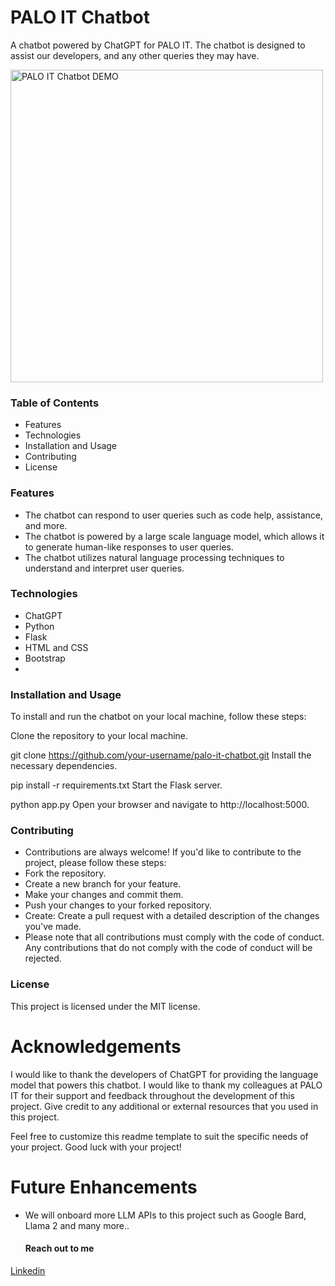 # PALO IT Chatbot

A chatbot powered by ChatGPT for PALO IT. The chatbot is designed to assist our developers, and any other queries they may have.

<img src="https://raw.githubusercontent.com/satyajitpattnaik/palo-chatbot/main/static/demo.png" alt="PALO IT Chatbot DEMO" width="500">

### Table of Contents
- Features
- Technologies
- Installation and Usage
- Contributing
- License

### Features
- The chatbot can respond to user queries such as code help, assistance, and more.
- The chatbot is powered by a large scale language model, which allows it to generate human-like responses to user queries.
- The chatbot utilizes natural language processing techniques to understand and interpret user queries.

### Technologies
- ChatGPT
- Python
- Flask
- HTML and CSS
- Bootstrap
- 
### Installation and Usage
To install and run the chatbot on your local machine, follow these steps:

Clone the repository to your local machine.

git clone https://github.com/your-username/palo-it-chatbot.git
Install the necessary dependencies.

pip install -r requirements.txt
Start the Flask server.

python app.py
Open your browser and navigate to http://localhost:5000.

### Contributing

- Contributions are always welcome! If you'd like to contribute to the project, please follow these steps:
- Fork the repository.
- Create a new branch for your feature.
- Make your changes and commit them.
- Push your changes to your forked repository.
- Create: Create a pull request with a detailed description of the changes you've made.
- Please note that all contributions must comply with the code of conduct. Any contributions that do not comply with the code of conduct will be rejected.

### License
This project is licensed under the MIT license.

# Acknowledgements
I would like to thank the developers of ChatGPT for providing the language model that powers this chatbot.
I would like to thank my colleagues at PALO IT for their support and feedback throughout the development of this project.
Give credit to any additional or external resources that you used in this project.

Feel free to customize this readme template to suit the specific needs of your project. Good luck with your project!

# Future Enhancements
- We will onboard more LLM APIs to this project such as Google Bard, Llama 2 and many more..

  #### Reach out to me
[Linkedin](https://www.linkedin.com/in/satyajitpattnaik/)<br>
